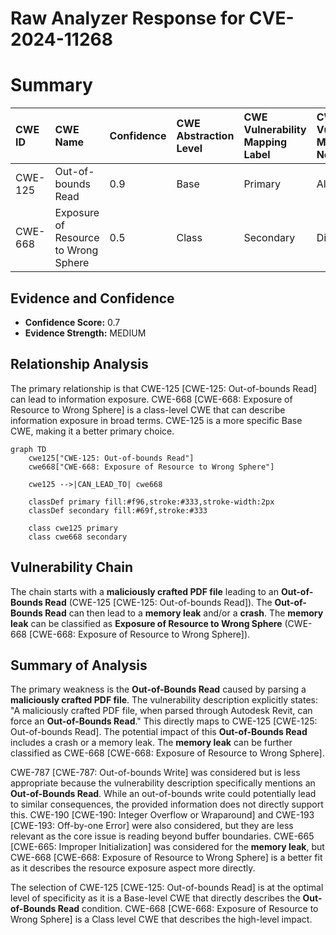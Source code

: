 # Raw Analyzer Response for CVE-2024-11268

# Summary
| CWE ID    | CWE Name                                                    | Confidence | CWE Abstraction Level | CWE Vulnerability Mapping Label | CWE-Vulnerability Mapping Notes |
| :---------- | :---------------------------------------------------------- | :--------- | :---------------------- | :------------------------------ | :------------------------------ |
| CWE-125     | Out-of-bounds Read                                        | 0.9        | Base                    | Primary                         | Allowed                         |
| CWE-668     | Exposure of Resource to Wrong Sphere                      | 0.5        | Class                    | Secondary                         | Discouraged                         |

## Evidence and Confidence

*   **Confidence Score:** 0.7
*   **Evidence Strength:** MEDIUM

## Relationship Analysis
The primary relationship is that CWE-125 [CWE-125: Out-of-bounds Read] can lead to information exposure. CWE-668 [CWE-668: Exposure of Resource to Wrong Sphere] is a class-level CWE that can describe information exposure in broad terms. CWE-125 is a more specific Base CWE, making it a better primary choice.

```mermaid
graph TD
    cwe125["CWE-125: Out-of-bounds Read"]
    cwe668["CWE-668: Exposure of Resource to Wrong Sphere"]
    
    cwe125 -->|CAN_LEAD_TO| cwe668
    
    classDef primary fill:#f96,stroke:#333,stroke-width:2px
    classDef secondary fill:#69f,stroke:#333
    
    class cwe125 primary
    class cwe668 secondary
```

## Vulnerability Chain
The chain starts with a **maliciously crafted PDF file** leading to an **Out-of-Bounds Read** (CWE-125 [CWE-125: Out-of-bounds Read]). The **Out-of-Bounds Read** can then lead to a **memory leak** and/or a **crash**. The **memory leak** can be classified as **Exposure of Resource to Wrong Sphere** (CWE-668 [CWE-668: Exposure of Resource to Wrong Sphere]).

## Summary of Analysis
The primary weakness is the **Out-of-Bounds Read** caused by parsing a **maliciously crafted PDF file**. The vulnerability description explicitly states: "A maliciously crafted PDF file, when parsed through Autodesk Revit, can force an **Out-of-Bounds Read**." This directly maps to CWE-125 [CWE-125: Out-of-bounds Read]. The potential impact of this **Out-of-Bounds Read** includes a crash or a memory leak. The **memory leak** can be further classified as CWE-668 [CWE-668: Exposure of Resource to Wrong Sphere].

CWE-787 [CWE-787: Out-of-bounds Write] was considered but is less appropriate because the vulnerability description specifically mentions an **Out-of-Bounds Read**. While an out-of-bounds write could potentially lead to similar consequences, the provided information does not directly support this.
CWE-190 [CWE-190: Integer Overflow or Wraparound] and CWE-193 [CWE-193: Off-by-one Error] were also considered, but they are less relevant as the core issue is reading beyond buffer boundaries.
CWE-665 [CWE-665: Improper Initialization] was considered for the **memory leak**, but CWE-668 [CWE-668: Exposure of Resource to Wrong Sphere] is a better fit as it describes the resource exposure aspect more directly.

The selection of CWE-125 [CWE-125: Out-of-bounds Read] is at the optimal level of specificity as it is a Base-level CWE that directly describes the **Out-of-Bounds Read** condition. CWE-668 [CWE-668: Exposure of Resource to Wrong Sphere] is a Class level CWE that describes the high-level impact.